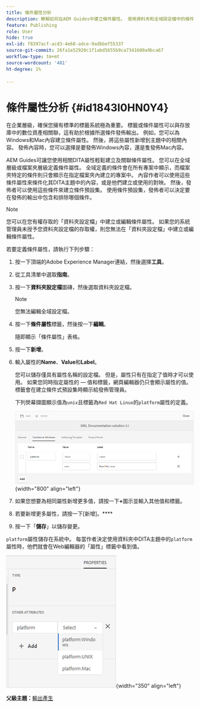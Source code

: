 ```yaml
---
title: 條件屬性分析
description: 瞭解如何在AEM Guides中建立條件屬性。 使用資料夾和全域設定檔中的條件式屬性來條件化您的內容。
feature: Publishing
role: User
hide: true
exl-id: f8397acf-acd3-4e68-adce-9adbbef55337
source-git-commit: 26fa1e52920c1f1abd5655b9ca7341600a9bca67
workflow-type: tm+mt
source-wordcount: '481'
ht-degree: 1%

---
```


# 條件屬性分析 {#id1843I0HN0Y4}

在企業層級，確保您擁有標準的標籤系統極為重要。 標籤或條件屬性可以與存放庫中的數位資產相關聯，這有助於根據所選條件發佈輸出。 例如，您可以為Windows和Mac內容建立條件屬性。 然後，將這些屬性新增到主題中的相關內容。 發佈內容時，您可以選擇是要發佈Windows內容，還是隻發佈Mac內容。

AEM Guides可讓您使用相關DITA屬性輕鬆建立及關聯條件屬性。 您可以在全域層級或檔案夾層級定義條件屬性。 全域定義的條件會在所有專案中顯示，而檔案夾特定的條件則只會顯示在指定檔案夾內建立的專案中。 內容作者可以使用這些條件屬性來條件化其DITA主題中的內容，或是他們建立或使用的對映。 然後，發佈者可以使用這些條件來建立條件預設集。 使用條件預設集，發佈者可以決定要在發佈的輸出中包含和排除哪個條件。

>[!NOTE]
>
> 您可以在您有權存取的「資料夾設定檔」中建立或編輯條件屬性。 如果您的系統管理員未授予您資料夾設定檔的存取權，則您無法在「資料夾設定檔」中建立或編輯條件屬性。

若要定義條件屬性，請執行下列步驟：

1. 按一下頂端的Adobe Experience Manager連結，然後選擇&#x200B;**工具**。

1. 從工具清單中選取&#x200B;**指南**。

1. 按一下&#x200B;**資料夾設定檔**&#x200B;圖磚，然後選取資料夾設定檔。

   >[!NOTE]
   >
   > 您無法編輯全域設定檔。

1. 按一下&#x200B;**條件屬性**&#x200B;標籤，然後按一下&#x200B;**編輯**。

   隨即顯示「條件屬性」表格。

1. 按一下&#x200B;**新增**。

1. 輸入屬性的&#x200B;**Name**、**Value**&#x200B;和&#x200B;**Label**。

   您可以儲存僅具有屬性名稱的設定檔。 但是，屬性只有在指定了值時才可以使用。 如果您同時指定屬性的 — 值和標籤，網頁編輯器仍只會顯示屬性的值。 標籤會在建立條件式預設集時顯示給發佈管理員。

   下列熒幕擷圖顯示值為`unix`且標籤為`Red Hat Linux`的`platform`屬性的定義。

   ![](images/add-profile.png){width="800" align="left"}

1. 如果您想要為相同屬性新增更多值，請按一下&#x200B;**+**&#x200B;圖示並輸入其他值和標籤。

1. 若要新增更多屬性，請按一下[新增]。****

1. 按一下「**儲存**」以儲存變更。


`platform`屬性儲存在系統中。 每當作者決定使用資料夾中DITA主題中的`platform`屬性時，他們就會在Web編輯器的「屬性」標籤中看到值。

![](images/properties-tab.png){width="350" align="left"}

**父級主題：**[&#x200B;輸出產生](generate-output.md)

